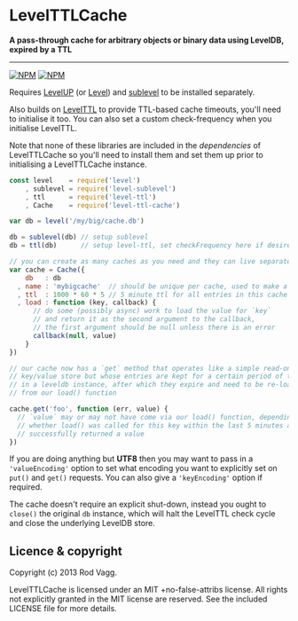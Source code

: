 LevelTTLCache
=============

**A pass-through cache for arbitrary objects or binary data using LevelDB, expired by a TTL**

---------------------------------------------

[![NPM](https://nodei.co/npm/level-ttl-cache.png?downloads=true&downloadRank=true)](https://nodei.co/npm/level-ttl-cache/)
[![NPM](https://nodei.co/npm-dl/level-ttl-cache.png?months=6&height=3)](https://nodei.co/npm/level-ttl-cache/)

Requires [LevelUP](https://github.com/rvagg/node-levelup) (or [Level](https://github.com/level/level)) and [sublevel](https://github.com/dominictarr/level-sublevel) to be installed separately.

Also builds on [LevelTTL](https://github.com/rvagg/node-level-ttl) to provide TTL-based cache timeouts, you'll need to initialise it too. You can also set a custom check-frequency when you initialise LevelTTL.

Note that none of these libraries are included in the *dependencies* of LevelTTLCache so you'll need to install them and set them up prior to initialising a LevelTTLCache instance.

```js
const level    = require('level')
    , sublevel = require('level-sublevel')
    , ttl      = require('level-ttl')
    , Cache    = require('level-ttl-cache')

var db = level('/my/big/cache.db')

db = sublevel(db) // setup sublevel
db = ttl(db)      // setup level-ttl, set checkFrequency here if desired

// you can create as many caches as you need and they can live separately
var cache = Cache({
    db   : db
  , name : 'mybigcache'  // should be unique per cache, used to make a sublevel
  , ttl  : 1000 * 60 * 5 // 5 minute ttl for all entries in this cache
  , load : function (key, callback) {
      // do some (possibly async) work to load the value for `key`
      // and return it as the second argument to the callback,
      // the first argument should be null unless there is an error
      callback(null, value)
    }
})

// our cache now has a `get` method that operates like a simple read-only
// key/value store but whose entries are kept for a certain period of time
// in a leveldb instance, after which they expire and need to be re-loaded
// from our load() function

cache.get('foo', function (err, value) {
  // `value` may or may not have come via our load() function, depending on
  // whether load() was called for this key within the last 5 minutes and
  // successfully returned a value
})
```

If you are doing anything but **UTF8** then you may want to pass in a `'valueEncoding'` option to set what encoding you want to explicitly set on `put()` and `get()` requests. You can also give a `'keyEncoding'` option if required.

The cache doesn't require an explicit shut-down, instead you ought to `close()` the original `db` instance, which will halt the LevelTTL check cycle and close the underlying LevelDB store.

<a name="licence"></a>
Licence &amp; copyright
-------------------

Copyright (c) 2013 Rod Vagg.

LevelTTLCache is licensed under an MIT +no-false-attribs license. All rights not explicitly granted in the MIT license are reserved. See the included LICENSE file for more details.
